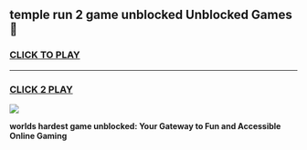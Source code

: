 
## temple run 2 game unblocked Unblocked Games👋
<h3>
<a href="https://premium.freeplayer.one?title=temple_run_2_game_unblocked&ref=16F">CLICK TO PLAY</a></h3>
<hr>

<h3>
<a href="https://premium.freeplayer.one?title=temple_run_2_game_unblocked&ref=16F">CLICK 2 PLAY</a>
  
</h3>

<a href="https://premium.freeplayer.one?title=temple_run_2_game_unblocked&ref=16F/"><img src="https://clearcache.store/games.png"></a>


**worlds hardest game unblocked: Your Gateway to Fun and Accessible Online Gaming**

